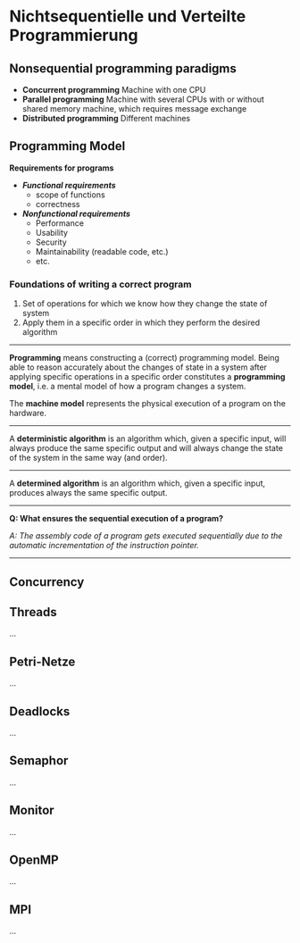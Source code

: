 # Nichtsequentielle und Verteilte Programmierung

## Nonsequential programming paradigms

- **Concurrent programming**
  Machine with one CPU
- **Parallel programming**
  Machine with several CPUs with or without shared memory
  machine, which requires message exchange
- **Distributed programming**
  Different machines

## Programming Model

**Requirements for programs**

- ***Functional requirements***
  - scope of functions
  - correctness
- ***Nonfunctional requirements***
  - Performance
  - Usability
  - Security
  - Maintainability (readable code, etc.)
  - etc.

### Foundations of writing a correct program

1. Set of operations for which we know how they change the state of system
2. Apply them in a specific order in which they perform the desired algorithm

---

**Programming** means constructing a (correct) programming model. Being able to reason accurately about the changes of state in a system after applying specific operations in a specific order constitutes a **programming model**, i.e. a mental model of how a program changes a system.

The **machine model** represents the physical execution of a program on the hardware.

---

A **deterministic algorithm** is an algorithm which, given a specific input, will always produce the same specific output and will always change the state of the system in the same way (and order).

---

A **determined algorithm** is an algorithm which, given a specific input, produces always the same specific output.

---

**Q: What ensures the sequential execution of a program?**

*A: The assembly code of a program gets executed sequentially due to the automatic incrementation of the instruction pointer.*

---
## Concurrency







## Threads

...

## Petri-Netze

...

## Deadlocks

...

## Semaphor

...

## Monitor

...

## OpenMP

...

## MPI

...

